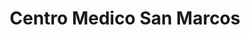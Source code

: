 ---
title: "Centro Medico San Marcos"
url: /quito/centro-medico-san-marcos/
shop: suministros médicos
---